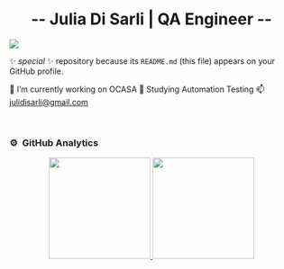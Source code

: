 <div align="center">
<h1 align="center"> -- Julia Di Sarli | QA Engineer -- </h1>
</div>
<img src="https://geekflare.com/wp-content/uploads/2020/11/best-software-testing-tools.png">

 ✨ _special_ ✨ repository because its `README.md` (this file) appears on your GitHub profile.
 
🔭 I’m currently working on OCASA     🌱 Studying Automation Testing    📫 julidisarli@gmail.com 

<br>

### ⚙️ &nbsp;GitHub Analytics

<p align="center">
<a href="https://github.com/juliadisarli">
  <img height="180em" src="https://github-readme-stats-eight-theta.vercel.app/api?username=ArisGuimera&show_icons=true&theme=algolia&include_all_commits=true&count_private=true"/>
  <img height="180em" src="https://github-readme-stats-eight-theta.vercel.app/api/top-langs/?username=julidisarli=compact&langs_count=8&theme=algolia"/>
</a>
</p>
